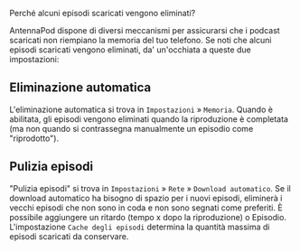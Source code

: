 Perché alcuni episodi scaricati vengono eliminati?

AntennaPod dispone di diversi meccanismi per assicurarsi che i podcast scaricati
non riempiano la memoria del tuo telefono. Se noti che alcuni episodi scaricati
vengono eliminati, da' un'occhiata a queste due impostazioni:

## Eliminazione automatica

L'eliminazione automatica si trova in `Impostazioni` » `Memoria`. Quando è
abilitata, gli episodi vengono eliminati quando la riproduzione è completata (ma
non quando si contrassegna manualmente un episodio come "riprodotto").

## Pulizia episodi

"Pulizia episodi" si trova in `Impostazioni` » `Rete` » `Download automatico`. Se
il download automatico ha bisogno di spazio per i nuovi episodi, eliminerà i
vecchi episodi che non sono in coda e non sono segnati come preferiti. È
possibile aggiungere un ritardo (tempo x dopo la riproduzione) o Episodio.
L'impostazione `Cache degli episodi` determina la quantità massima di episodi
scaricati da conservare.
